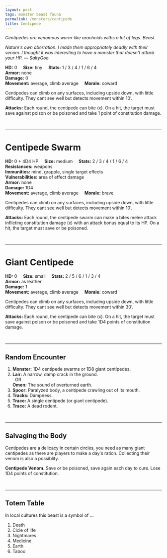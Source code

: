 ```yaml
---
layout: post
tags: monster beast fauna
permalink: /monsters/centipede
title: Centipede
---
```


*Centipedes are venomous worm-like arachnids withs a lot of legs. Beast.*

<span class="alchemy"> *Nature's own aberration. I made them appropriately deadly with their venom. I thought it was interesting to have a monster that doesn't attack your HP. — SaltyGoo* </span>

**HD:** 0  &nbsp; &nbsp;  **Size:** tiny &nbsp; &nbsp; **Stats:** 1 / 3 / 4 / 1 / 6 / 4  <br>
**Armor:** none <br>
**Damage:** 0 <br>
**Movement:** average, climb average &nbsp; &nbsp; **Morale:** coward <br>

Centipedes can climb on any surfaces, including upside down, with little difficulty. They cant see well but detects movement within 10’.

**Attacks:** Each round, the centipede can bite (x). On a hit, the target must save against poison or be poisoned and take 1 point of constitution damage.

<br>

---

# Centipede Swarm

**HD:** 0 + 4D4 HP  &nbsp; &nbsp;  **Size:** medium &nbsp; &nbsp; **Stats:** 2 / 3 / 4 / 1 / 6 / 4 <br>
**Resistances:** weapons <br>
**Immunities:** mind, grapple, single target effects <br>
**Vulnerabilities:** area of effect damage <br>
**Armor:** none <br>
**Damage:** 1D4 <br>
**Movement:** average, climb average &nbsp; &nbsp; **Morale:** brave <br>

Centipedes can climb on any surfaces, including upside down, with little difficulty. They cant see well but detects movement within 10’.

**Attacks:** Each round, the centipede swarm can make a bites melee attack inflicting constitution damage (x) with an attack bonus equal to its HP. On a hit, the target must save or be poisoned.

<br>

---

# Giant Centipede

**HD:** 0  &nbsp; &nbsp;  **Size:** small &nbsp; &nbsp; **Stats:** 2 / 5 / 6 / 1 / 3 / 4   <br>
**Armor:** as leather <br>
**Damage:** 1 <br>
**Movement:** average, climb average &nbsp; &nbsp; **Morale:** coward <br>

Centipedes can climb on any surfaces, including upside down, with little difficulty. They cant see well but detects movement within 30’.

**Attacks:** Each round, the centipede can bite (x). On a hit, the target must save against poison or be poisoned and take 1D4 points of constitution damage.

<br>

---

## Random Encounter

1. **Monster:** 1D4 centipede swarms or 1D8 giant centipedes.
1. **Lair:** A narrow, damp crack in the ground. <br>	&nbsp; OR <br>	**Omen:** The sound of overturned earth.
1. **Spoor:** Paralyzed body, a centipede crawling out of its mouth.
1. **Tracks:** Dampness.
1. **Trace:** A single centipede (or giant centipede). 
1. **Trace:** A dead rodent.

<br>

---

## Salvaging the Body

Centipedes are a delicacy in certain circles, you need as many giant centipedes as there are players to make a day's ration. Collecting their venom is also a possiblity.

<span class="alchemy">**Centipede Venom.** Save or be poisoned, save again each day to cure. Lose 1D4 points of constitution.</span>

<br>

---

## Totem Table

In local cultures this beast is a symbol of ...

1. Death
1. Cicle of life
1. Nightmares
1. Medicine
1. Earth
1. Taboo 
